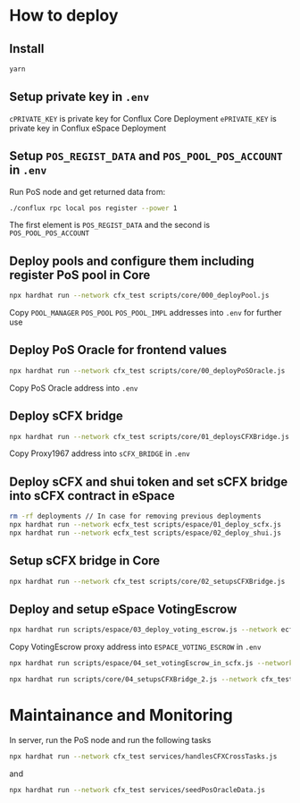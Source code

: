 # How to deploy

## Install
```bash
yarn
```
## Setup private key in `.env`
`cPRIVATE_KEY` is private key for Conflux Core Deployment
`ePRIVATE_KEY` is private key in Conflux eSpace Deployment
## Setup `POS_REGIST_DATA` and `POS_POOL_POS_ACCOUNT` in `.env`
Run PoS node and get returned data from:
```bash
./conflux rpc local pos register --power 1
```
The first element is `POS_REGIST_DATA` and the second is `POS_POOL_POS_ACCOUNT`
## Deploy pools and configure them including register PoS pool in Core
```bash
npx hardhat run --network cfx_test scripts/core/000_deployPool.js
```
Copy `POOL_MANAGER` `POS_POOL` `POS_POOL_IMPL` addresses into `.env` for further use
## Deploy PoS Oracle for frontend values
```bash
npx hardhat run --network cfx_test scripts/core/00_deployPoSOracle.js
```
Copy PoS Oracle address into `.env`
## Deploy sCFX bridge
```bash
npx hardhat run --network cfx_test scripts/core/01_deploysCFXBridge.js
```
Copy Proxy1967 address into `sCFX_BRIDGE` in `.env`
## Deploy sCFX and shui token and set sCFX bridge into sCFX contract in eSpace
```bash
rm -rf deployments // In case for removing previous deployments
npx hardhat run --network ecfx_test scripts/espace/01_deploy_scfx.js
npx hardhat run --network ecfx_test scripts/espace/02_deploy_shui.js
```
## Setup sCFX bridge in Core
```bash
npx hardhat run --network cfx_test scripts/core/02_setupsCFXBridge.js
```

## Deploy and setup eSpace VotingEscrow

```bash
npx hardhat run scripts/espace/03_deploy_voting_escrow.js --network ecfx_test
```

Copy VotingEscrow proxy address into `ESPACE_VOTING_ESCROW` in `.env`

```bash
npx hardhat run scripts/espace/04_set_votingEscrow_in_scfx.js --network ecfx_test
```

```bash
npx hardhat run scripts/core/04_setupsCFXBridge_2.js --network cfx_test
```

# Maintainance and Monitoring
In server, run the PoS node
and run the following tasks
```bash
npx hardhat run --network cfx_test services/handlesCFXCrossTasks.js
```
and
```bash
npx hardhat run --network cfx_test services/seedPosOracleData.js
```